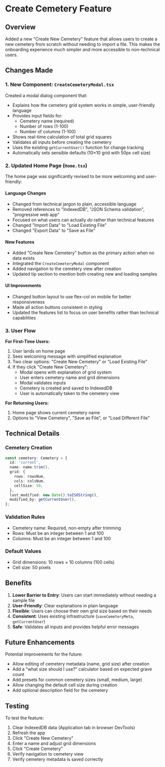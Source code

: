 # Create Cemetery Feature

## Overview

Added a new "Create New Cemetery" feature that allows users to create a new cemetery from scratch without needing to import a file. This makes the onboarding experience much simpler and more accessible to non-technical users.

## Changes Made

### 1. New Component: `CreateCemeteryModal.tsx`

Created a modal dialog component that:

- Explains how the cemetery grid system works in simple, user-friendly language
- Provides input fields for:
  - Cemetery name (required)
  - Number of rows (1-100)
  - Number of columns (1-100)
- Shows real-time calculation of total grid squares
- Validates all inputs before creating the cemetery
- Uses the existing `getCurrentUser()` function for change tracking
- Automatically sets sensible defaults (10×10 grid with 50px cell size)

### 2. Updated Home Page (`Home.tsx`)

The home page was significantly revised to be more welcoming and user-friendly:

#### Language Changes

- Changed from technical jargon to plain, accessible language
- Removed references to "IndexedDB", "JSON Schema validation", "progressive web app"
- Focused on what users can actually _do_ rather than technical features
- Changed "Import Data" to "Load Existing File"
- Changed "Export Data" to "Save as File"

#### New Features

- Added "Create New Cemetery" button as the primary action when no data exists
- Integrated the `CreateCemeteryModal` component
- Added navigation to the cemetery view after creation
- Updated tip section to mention both creating new and loading samples

#### UI Improvements

- Changed button layout to use flex-col on mobile for better responsiveness
- Made all action buttons consistent in styling
- Updated the features list to focus on user benefits rather than technical capabilities

### 3. User Flow

**For First-Time Users:**

1. User lands on home page
2. Sees welcoming message with simplified explanation
3. Two clear options: "Create New Cemetery" or "Load Existing File"
4. If they click "Create New Cemetery":
   - Modal opens with explanation of grid system
   - User enters cemetery name and grid dimensions
   - Modal validates inputs
   - Cemetery is created and saved to IndexedDB
   - User is automatically taken to the cemetery view

**For Returning Users:**

1. Home page shows current cemetery name
2. Options to "View Cemetery", "Save as File", or "Load Different File"

## Technical Details

### Cemetery Creation

```typescript
const cemetery: Cemetery = {
  id: 'current',
  name: name.trim(),
  grid: {
    rows: rowsNum,
    cols: colsNum,
    cellSize: 50,
  },
  last_modified: new Date().toISOString(),
  modified_by: getCurrentUser(),
};
```

### Validation Rules

- Cemetery name: Required, non-empty after trimming
- Rows: Must be an integer between 1 and 100
- Columns: Must be an integer between 1 and 100

### Default Values

- Grid dimensions: 10 rows × 10 columns (100 cells)
- Cell size: 50 pixels

## Benefits

1. **Lower Barrier to Entry**: Users can start immediately without needing a sample file
2. **User-Friendly**: Clear explanations in plain language
3. **Flexible**: Users can choose their own grid size based on their needs
4. **Consistent**: Uses existing infrastructure (`saveCemeteryMeta`, `getCurrentUser`)
5. **Safe**: Validates all inputs and provides helpful error messages

## Future Enhancements

Potential improvements for the future:

- Allow editing of cemetery metadata (name, grid size) after creation
- Add a "what size should I use?" calculator based on expected grave count
- Add presets for common cemetery sizes (small, medium, large)
- Allow changing the default cell size during creation
- Add optional description field for the cemetery

## Testing

To test the feature:

1. Clear IndexedDB data (Application tab in browser DevTools)
2. Refresh the app
3. Click "Create New Cemetery"
4. Enter a name and adjust grid dimensions
5. Click "Create Cemetery"
6. Verify navigation to cemetery view
7. Verify cemetery metadata is saved correctly
